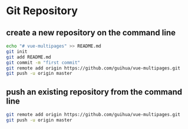 Git Repository
===

## create a new repository on the command line

```bash
echo "# vue-multipages" >> README.md
git init
git add README.md
git commit -m "first commit"
git remote add origin https://github.com/guihua/vue-multipages.git
git push -u origin master
```

## push an existing repository from the command line

```bash
git remote add origin https://github.com/guihua/vue-multipages.git
git push -u origin master
```
